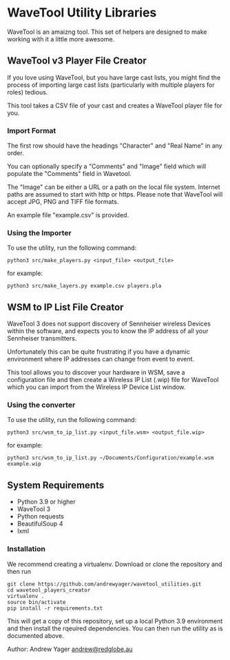 # WaveTool Utility Libraries

WaveTool is an amaizng tool. This set of helpers are designed to make working
with it a little more awesome.

## WaveTool v3 Player File Creator

If you love using WaveTool, but you have large cast lists, you
might find the process of importing large cast lists (particularly with
multiple players for roles) tedious.

This tool takes a CSV file of your cast and creates a WaveTool player
file for you.

### Import Format

The first row should have the headings "Character" and "Real Name" in any
order.

You can optionally specify a "Comments" and "Image" field which will populate
the "Comments" field in Wavetool.

The "Image" can be either a URL or a path on the local file system. Internet
paths are assumed to start with http or https. Please note that WaveTool will
accept JPG, PNG and TIFF file formats.

An example file "example.csv" is provided.

### Using the Importer

To use the utility, run the following command:

	python3 src/make_players.py <input_file> <output_file>

for example:

	python3 src/make_layers.py example.csv players.pla

## WSM to IP List File Creator

WaveTool 3 does not support discovery of Sennheiser wireless Devices within the
software, and expects you to know the IP address of all your Sennheiser transmitters.

Unfortunately this can be quite frustrating if you have a dynamic environment
where IP addresses can change from event to event.

This tool allows you to discover your hardware in WSM, save a configuration file
and then create a Wireless IP List (.wip) file for WaveTool which you can import
from the Wireless IP Device List window.

### Using the converter

To use the utility, run the following command:

	python3 src/wsm_to_ip_list.py <input_file.wsm> <output_file.wip>

for example:

	python3 src/wsm_to_ip_list.py ~/Documents/Configuration/example.wsm example.wip


## System Requirements

* Python 3.9 or higher
* WaveTool 3
* Python requests
* BeautifulSoup 4
* lxml

### Installation

We recommend creating a virtualenv. Download or clone the repository and then run

	git clone https://github.com/andrewyager/wavetool_utilities.git
	cd wavetool_players_creator
	virtualenv .
	source bin/activate
	pip install -r requirements.txt

This will get a copy of this repository, set up a local Python 3.9 environment
and then install the rqeuired dependencies. You can then run the utility as
is documented above.

Author: Andrew Yager <andrew@redglobe.au>

